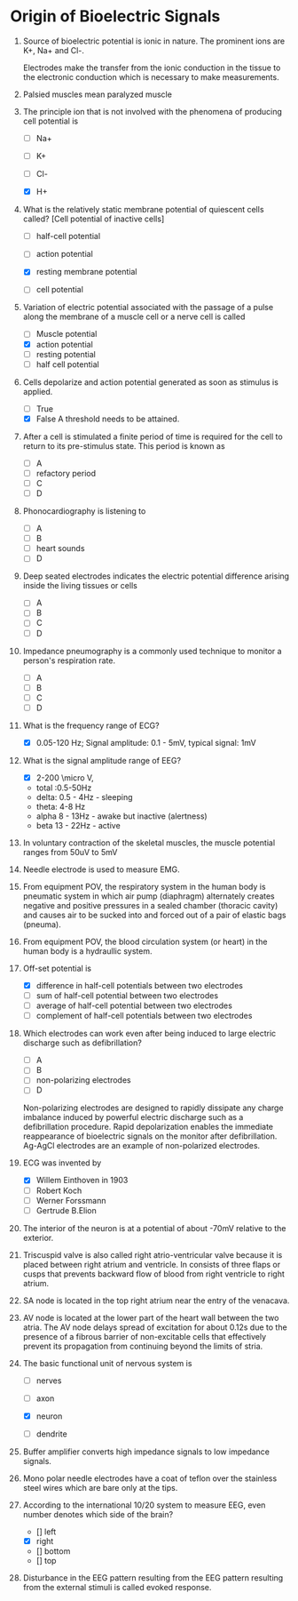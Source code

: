 
# Origin of Bioelectric Signals


1. Source of bioelectric potential is ionic in nature. The prominent ions are
   K+, Na+ and Cl-.

   Electrodes make the transfer from the ionic conduction in the tissue to the
   electronic conduction which is necessary to make measurements.

1. Palsied muscles mean paralyzed muscle

1. The principle ion that is not involved with the phenomena of producing
   cell potential is 
   - [ ] Na+
   - [ ] K+
   - [ ] Cl-
   - [X] H+


1. What is the relatively static membrane potential of quiescent cells called?
   [Cell potential of inactive cells]
    - [ ] half-cell potential
    - [ ] action potential
    - [X] resting membrane potential
    - [ ] cell potential


1. Variation of electric potential associated with the passage of a pulse along
   the membrane of a muscle cell or a nerve cell is called
    - [ ] Muscle potential
    - [X] action potential
    - [ ] resting potential
    - [ ] half cell potential

1. Cells depolarize and action potential generated as soon as stimulus is
   applied.
    - [ ] True
    - [X] False
    A threshold needs to be attained.

1. After a cell is stimulated a finite period of time is required for the cell
   to return to its pre-stimulus state. This period is known as 
    - [ ] A
    - [ ] refactory period
    - [ ] C
    - [ ] D

1. Phonocardiography is listening to  
    - [ ] A
    - [ ] B
    - [ ] heart sounds
    - [ ] D

1. Deep seated electrodes indicates the electric potential difference arising
   inside the living tissues or cells 
    - [ ] A
    - [ ] B
    - [ ] C
    - [ ] D

1. Impedance pneumography is a commonly used technique to monitor a person's
   respiration rate. 
    - [ ] A
    - [ ] B
    - [ ] C
    - [ ] D

1. What is the frequency range of ECG? 
    - [X] 0.05-120 Hz; Signal amplitude: 0.1 - 5mV, typical signal: 1mV

1. What is the signal amplitude range of EEG? 
    - [X] 2-200 \micro V,
    - total :0.5-50Hz
    - delta: 0.5 - 4Hz - sleeping
    - theta: 4-8 Hz
    - alpha 8 - 13Hz - awake but inactive (alertness)
    - beta 13 - 22Hz    - active


1. In voluntary contraction of the skeletal muscles, the muscle potential
   ranges from 50uV to 5mV

1. Needle electrode is used to measure EMG.

1. From equipment POV, the respiratory system in the human body is pneumatic
   system in which air pump (diaphragm) alternately creates negative and
   positive pressures in a sealed chamber (thoracic cavity) and causes air to
   be sucked into and forced out of a pair of elastic bags (pneuma).

1. From equipment POV, the blood circulation system (or heart) in the human
   body is a hydraullic system.

1. Off-set potential is  
    - [X] difference in half-cell potentials between two electrodes
    - [ ] sum of half-cell potential between two electrodes
    - [ ] average of half-cell potential between two electrodes
    - [ ] complement of half-cell potentials between two electrodes

1. Which electrodes can work even after being induced to large electric
   discharge such as defibrillation? 
    - [ ] A
    - [ ] B
    - [ ] non-polarizing electrodes
    - [ ] D

    Non-polarizing electrodes are designed to rapidly dissipate any charge
    imbalance induced by powerful electric discharge such as a defibrillation
    procedure. Rapid depolarization enables the immediate reappearance of
    bioelectric signals on the monitor after defibrillation. 
    Ag-AgCl electrodes are an example of non-polarized electrodes.

1. ECG was invented by 
    - [X] Willem Einthoven in 1903
    - [ ] Robert Koch
    - [ ] Werner Forssmann
    - [ ] Gertrude B.Elion

1. The interior of the neuron is at a potential of about -70mV relative to the
   exterior.

1. Triscuspid valve is also called right atrio-ventricular valve because it is
   placed between right atrium and ventricle. In consists of three flaps or
   cusps that prevents backward flow of blood from right ventricle to right
   atrium.

1. SA node is located in the top right atrium near the entry of the venacava.

1. AV node is located at the lower part of the heart wall between the two
   atria. The AV node delays spread of excitation for about 0.12s due to the
   presence of a fibrous barrier of non-excitable cells that effectively
   prevent its propagation from continuing beyond the limits of stria.

1. The basic functional unit of nervous system is  
    - [ ] nerves
    - [ ] axon
    - [X] neuron
    - [ ] dendrite


1. Buffer amplifier converts high impedance signals to low impedance signals.

1. Mono polar needle electrodes have a coat of teflon over the stainless steel
   wires which are bare only at the tips.

1. According to the international 10/20 system to measure EEG, even number
   denotes which side of the brain? 
   - [] left
   - [x] right
   - [] bottom
   - [] top


1. Disturbance in the EEG pattern resulting from the EEG pattern resulting from
   the external stimuli is called evoked response.
